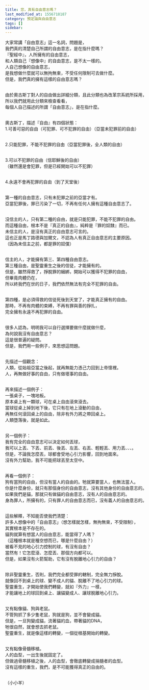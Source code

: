 ```yaml
---
title: 您，真有自由意志嗎？
last_modified_at: 1556718187
category: 預定論與自由意志
tags: []
sidebar: 
---
```


<p>大家常講「自由意志」這一名詞，問題是，<br/>
我們真的清楚自己所謂的自由意志，是在指什麼嗎？<br/>
『聖經中』，人所擁有的自由意志，<br/>
和人類自己『想像中』的自由意志，是不太一樣的。<br/>
人自己想像的自由意志，<br/>
是我想做什麼就可以無拘無束，不受任何限制可去做什麼。<br/>
但是，我們真的擁有這樣的自由意志嗎？</p>
<p><br/>
由於奧古斯丁對人的自由做出詳細分類，且此分類也為改革宗系統所採用，<br/>
所以我們就用此分類來檢查看看，<br/>
每個人自己描述的所謂「自由意志」，是在指什麼。</p>
<p><br/>
奧古斯丁，描述『自由』有四個狀態：<br/>
1.可善可惡的自由（可犯罪、可不犯罪的自由）（亞當未犯罪前的自由）</p>
<p><br/>
2.只能犯罪，不能不犯罪的自由（亞當犯罪後，全人類的自由）</p>
<p><br/>
3.可以不犯罪的自由（信耶穌後的自由）<br/>
（雖然還是會犯罪，但是已經開始可以不犯罪）</p>
<p><br/>
4.永遠不會再犯罪的自由（到了天堂後）</p>
<p><br/>
第一種的自由意志，只有未犯罪之前的亞當才有。<br/>
亞當犯罪後，罪已污染了一切，不再有任何人擁有這種自由意志了。</p>
<p><br/>
沒信主的人，只有第二種的自由，就是只能犯罪，不能不犯罪的自由。<br/>
而這種自由，根本不是『真正的自由』，純粹是『罪的奴隸』而已。<br/>
未信主的人，是沒有真正的自由意志可言的。<br/>
這也正是馬丁路德與加爾文，不認為人有真正自由意志的主要原因。<br/>
（因為未信主之前，都是罪的奴僕）</p>
<p><br/>
信主的人，才能擁有第三、第四種自由意志。<br/>
第三種自由，是聖靈重生之後的信徒，才能擁有的。<br/>
但是，雖然得救了，掙脫罪的綑綁，開始可以獲得不犯罪的自由，<br/>
但畢竟肉體仍在，<br/>
所以終我們在世的日子，我們依然無法有完全不犯罪的自由。</p>
<p><br/>
第四種，是必須得救的信徒死後到天堂了，才能真正擁有的自由。<br/>
那時，不再有肉體的束縛，不再有罪與善的掙扎，<br/>
完全擁有永遠不再犯罪的自由。</p>
<p><br/>
很多人認為，明明我可以自行選擇要做什麼就做什麼，<br/>
為何說我沒有自由意志？<br/>
這是很普遍的疑問。<br/>
但是，我們用一些例子，來思想這問題。</p>
<p><br/>
先描述一個觀念：<br/>
人類，從始祖亞當之後起，就再無能力憑己力回到上帝懷裡。<br/>
人，再無做好事的自由，只有做壞事的自由。</p>
<p><br/>
再來描述一個例子：<br/>
一張桌子，一塊地板。<br/>
原本桌上有一顆球，可在桌上自由滾來滾去。<br/>
當球從桌上掉到地下後，它只有在地上滾動的自由，<br/>
再無任何滾回桌上的自由，除非有外力將之帶回桌上。<br/>
人類墮落後，就是如此。</p>
<p><br/>
另一個例子：<br/>
我有完全的自由意志可以決定如何丟球，<br/>
我可以上丟、下丟、前丟、後丟、左丟、右丟、輕輕丟、用力丟、、、。<br/>
但是，不論我怎麼丟，球都會受地心引力影響，回到地面來。<br/>
沒有外力幫助，我不可能把球丟至太空中。</p>
<p><br/>
再看一個例子：<br/>
狗有當狗的自由，但沒有當人的自由的。牠就算要當人，也無法當人。<br/>
你是什麼身份，就只有那個身份的自由意志，沒有其他身份的自由意志的。<br/>
如果我們是貓，那就只有做貓的自由意志，沒有人的自由意志的。<br/>
身為罪人，所擁有的，只有罪人的自由意志而已，沒有義人的自由意志的。</p>
<p><br/>
這些解釋，不知能否使我們清楚：<br/>
許多人想像中的「自由意志」（想怎樣就怎樣，無拘無束，不受限制），<br/>
其實根本是不存在的。<br/>
貓狗就算有想當人的自由意志，能當得了人嗎？<br/>
（這種根本就是種空想而已，哪是什麼自由？）<br/>
被看不見的地心引力控制的球，有沒有自由？<br/>
當然有！它怎麼滾、怎麼丟、那個方向都可以。<br/>
但是，如果沒有火箭幫助，它有沒有脫離地心引力的自由？</p>
<p><br/>
除非聖靈重生，否則，我們完全都受罪的轄制，完全無力掙脫。<br/>
就像回不到桌上的球、變不成人的貓、脫離不了地心引力的球。<br/>
聖靈重生，才開始使我們轉變，就如『外力』一樣，<br/>
才能讓地上的球回到桌上、讓貓變成人、讓球脫離地心引力。</p>
<p><br/>
又有點像貓、狗與老鼠。<br/>
不管狗抓了多少隻老鼠，狗就是狗，並不會變成貓。<br/>
但是，一旦狗變成貓，流著貓的血，帶著貓的DNA，<br/>
牠很自然，就會想去抓老鼠。<br/>
聖靈重生，就是像這樣的轉變，一個從根基開始的轉變。</p>
<p><br/>
又有點像骨髓移植。<br/>
人的血型，一出生後就固定了。<br/>
但做過骨髓移植之後，人的血型，會徹底轉變成捐髓者的血型。<br/>
沒有這樣的重生，我們，是不可能獲得真正的自由的。</p>
<p><br/>
（小小羊）</p>
